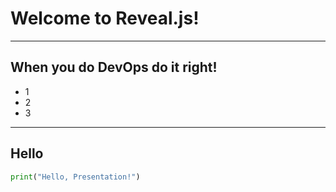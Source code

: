 # Welcome to Reveal.js!

---

## When you do DevOps do it right!

- 1
- 2
- 3

---

## Hello 

```python
print("Hello, Presentation!")